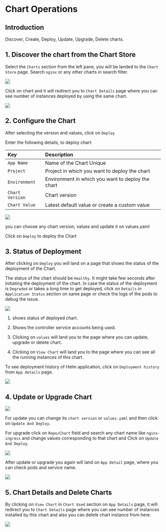 # Chart Operations 

## Introduction

Discover, Create, Deploy, Update, Upgrade, Delete charts.

## 1. Discover the chart from the Chart Store

Select the `Charts` section from the left pane, you will be landed to the `Chart Store` page. 
Search `nginx` or any other charts in search filter.

![](https://devtron-public-asset.s3.us-east-2.amazonaws.com/images/deploy-chart/deployment-of-charts/charts-1.jpg)

Click on chart and it will redirect you to `Chart Details` page where you can see number of instances deployed by using the same chart.

![](https://devtron-public-asset.s3.us-east-2.amazonaws.com/images/deploy-chart/deployment-of-charts/charts-2.jpg)

## 2. Configure the Chart

After selecting the version and values, click on `Deploy`

Enter the following details, to deploy chart:

| Key | Description |
| :--- | :--- |
| `App Name` | Name of the Chart Unique|
| `Project` |  Project in which you want to deploy the chart |
| `Environment` | Environment in which you want to deploy the chart |
| `Chart Version` | Chart version |
| `Chart Value` | Latest default value or create a custom value |

![](https://devtron-public-asset.s3.us-east-2.amazonaws.com/images/deploy-chart/deployment-of-charts/charts-3.jpg)

you can choose any chart version, values and update it on values.yaml

Click on `Deploy` to deploy the Chart

## 3. Status of Deployment 

After clicking on `Deploy` you will land on a page that shows the status of the deployment of the Chart.

The status of the chart should be `Healthy`. It might take few seconds after initiating the deployment of the chart.
In case the status of the deployment is `Degraded` or takes a long time to get deployed, click on `Details` in `Application Status` section on same page or check the logs of the pods to debug the issue.

![](https://devtron-public-asset.s3.us-east-2.amazonaws.com/images/deploy-chart/deployment-of-charts/charts-4-2.jpg)

1. shows status of deployed chart.

2. Shows the controller service accounts being used.

3. Clicking on `values` will land you to the page where you can update, upgrade or delete chart.

4. Clicking on `View Chart` will land you to the page where you can see all the running instances of this chart.

To see deployment history of Helm application, click on `Deployment history` from `App details` page.

![](https://devtron-public-asset.s3.us-east-2.amazonaws.com/images/hyperion/user-guide/deploy-charts/overview-of-charts/overview-of-charts-9.jpg)


## 4. Update or Upgrade Chart

![](https://devtron-public-asset.s3.us-east-2.amazonaws.com/images/deploy-chart/deployment-of-charts/charts-5-2.jpg)

For update you can change its `chart version` or `values.yaml` and then click on `Update And Deploy`.

For upgrade click on `Repo/Chart` field and search any chart name like `nginx-ingress` and change values corresponding to that chart and Click on `Update And Deploy`.

![](https://devtron-public-asset.s3.us-east-2.amazonaws.com/images/deploy-chart/deployment-of-charts/charts-6-2.jpg)


After update or upgrade you again will land on `App Detail` page, where you can check pods and service name.

![](https://devtron-public-asset.s3.us-east-2.amazonaws.com/images/deploy-chart/deployment-of-charts/charts-7-2.jpg)

## 5. Chart Details and Delete Charts

By clicking on `View Chart` in `Chart Used` section on `App Details` page, it will redirect you to `Chart Details` page where you can see number of instances installed by this chart and also you can delete chart instance from here.


![](https://devtron-public-asset.s3.us-east-2.amazonaws.com/images/deploy-chart/deployment-of-charts/charts-8-2.jpg)
